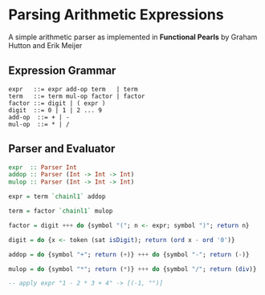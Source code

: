 # Parsing Arithmetic Expressions

A simple arithmetic parser as implemented in **Functional Pearls**
by Graham Hutton and Erik Meijer

## Expression Grammar

```text
expr   ::= expr add-op term   | term
term   ::= term mul-op factor | factor
factor ::= digit | ( expr )
digit  ::= 0 | 1 | 2 ... 9
add-op  ::= + | -
mul-op  ::= * | /
```

## Parser and Evaluator

```haskell
expr  :: Parser Int
addop :: Parser (Int -> Int -> Int)
mulop :: Parser (Int -> Int -> Int)

expr = term `chainl1` addop

term = factor `chainl1` mulop

factor = digit +++ do {symbol "("; n <- expr; symbol ")"; return n}

digit = do {x <- token (sat isDigit); return (ord x - ord '0')}

addop = do {symbol "+"; return (+)} +++ do {symbol "-"; return (-)}

mulop = do {symbol "*"; return (*)} +++ do {symbol "/"; return (div)}

-- apply expr "1 - 2 * 3 + 4" -> [(-1, "")]
```

